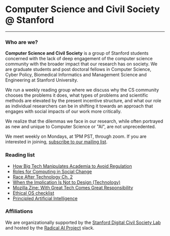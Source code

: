 # Computer Science and Civil Society @ Stanford
-------------------
### Who are we?
 
**Computer Science and Civil Society** is a group of Stanford students concerned with the lack of deep engagement of the computer science community with the broader impact that our research has on society. We are graduate students and post doctoral fellows in Computer Science, Cyber Policy, Biomedical Informatics and Management Science and Engineering at Stanford University.

We run a weekly reading group where we discuss why the CS community chooses the problems it does, what types of problems and scientific methods are elevated by the present incentive structure, and what our role as individual researchers can be in shifting it towards an approach that engages with social impacts of our work more critically.
 
We realize that the dilemmas we face in our research, while often portrayed as new and unique to Computer Science or "AI", are not unprecedented.

We meet weekly on Mondays, at 1PM PST, through zoom. If you are interested in joining, [subscribe to our mailing list](https://mailman.stanford.edu/mailman/listinfo/computer_science_civil_society).

### Reading list

* [How Big Tech Manipulates Academia to Avoid Regulation](https://theintercept.com/2019/12/20/mit-ethical-ai-artificial-intelligence/)
* [Roles for Computing in Social Change](https://arxiv.org/abs/1912.04883)
* [Race After Technology Ch. 2](https://www.ruhabenjamin.com/race-after-technology)
* [When the Implication Is Not to Design (Technology)](https://www.ics.uci.edu/~djp3/classes/2012_01_INF134/papers/impl9-rev.pdf)
* [Mozilla Zine: With Great Tech Comes Great Responsibility](https://assets.mofoprod.net/network/documents/Mozilla_Zine.pdf)
* [Ethical OS checklist](https://ethicalos.org/)
* [Principled Artificial Intelligence](https://cyber.harvard.edu/publication/2020/principled-ai)

### Affiliations

We are organizationally supported by the [Stanford Digital Civil Society Lab](https://pacscenter.stanford.edu/research/digital-civil-society-lab/) and hosted by the [Radical AI Project](http://radicalaiproject.org/) slack.
